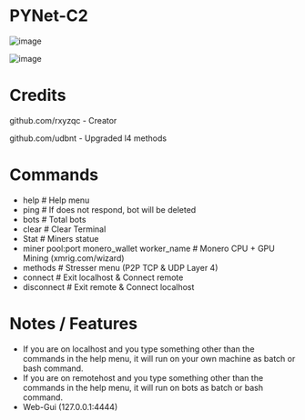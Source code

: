 # PYNet-C2

![image](https://user-images.githubusercontent.com/120246386/218181990-55583bf7-f5fe-4989-8693-6e4242394527.png)

![image](https://user-images.githubusercontent.com/120246386/218178626-73e5ff80-7767-4a1e-bd09-2f5a0b5ce4ad.png)

# Credits
github.com/rxyzqc - Creator

github.com/udbnt  - Upgraded l4 methods

# Commands
* help # Help menu
* ping # If does not respond, bot will be deleted
* bots # Total bots
* clear # Clear Terminal
* Stat # Miners statue
* miner pool:port monero_wallet worker_name # Monero CPU + GPU Mining (xmrig.com/wizard)
* methods # Stresser menu (P2P TCP & UDP Layer 4)
* connect # Exit localhost & Connect remote
* disconnect # Exit remote & Connect localhost

# Notes / Features
* If you are on localhost and you type something other than the commands in the help menu, it will run on your own machine as batch or bash command.
* If you are on remotehost and you type something other than the commands in the help menu, it will run on bots as batch or bash command.
* Web-Gui (127.0.0.1:4444)
